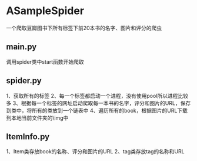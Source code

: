 # ASampleSpider
一个爬取豆瓣图书下所有标签下前20本书的名字、图片和评分的爬虫  

## main.py
调用spider类中start函数开始爬取

## spider.py
1、获取所有的标签
2、每一个标签都启动一个进程，没有使用pool所以进程比较多
3、根据每一个标签的网址启动爬取每一本书的名字，评分和图片的URL，保存到类中，将所有的类放到一个链表中
4、遍历所有的book，根据图片的URL下载到本地当前文件夹的\img中


## ItemInfo.py
1、Item类存放book的名称、评分和图片的URL
2、tag类存放tag的名称和URL

